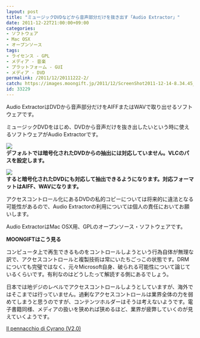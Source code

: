 ```yaml
---
layout: post
title: "ミュージックDVDなどから音声部分だけを抜き出す「Audio Extractor」"
date: 2011-12-22T21:00:00+09:00
categories:
- ソフトウェア
- Mac OSX
- オープンソース
tags: 
- ライセンス - GPL
- メディア - 音楽
- プラットフォーム - GUI
- メディア - DVD
permalink: /2011/12/20111222-2/
catch: https://images.moongift.jp/2011/12/ScreenShot2011-12-14-8.34.45_thumb.png
id: 33229
---
```

Audio ExtractorはDVDから音声部分だけをAIFFまたはWAVで取り出せるソフトウェアです。

  

ミュージックDVDをはじめ、DVDから音声だけを抜き出したいという時に使えるソフトウェアがAudio Extractorです。

  

[![](https://images.moongift.jp/2011/12/ScreenShot2011-12-14-8.33.20_thumb.png)](https://images.moongift.jp/2011/12/ff8a2b749c8805db22ee9f917202832b.png)  
**デフォルトでは暗号化されたDVDからの抽出には対応していません。VLCのパスを設定します。**

  

[![](https://images.moongift.jp/2011/12/ScreenShot2011-12-14-8.34.45_thumb.png)](https://images.moongift.jp/2011/12/d018c9e3f43a973944d4d726617b4404.png)  
**すると暗号化されたDVDにも対応して抽出できるようになります。対応フォーマットはAIFF、WAVになります。**

  

アクセスコントロール化にあるDVDの私的コピーについては将来的に違法となる可能性があるので、Audio Extractorの利用については個人の責任においてお願いします。

  
<!--more-->  

Audio ExtractorはMac OSX用、GPLのオープンソース・ソフトウェアです。

  
  
  

**MOONGIFTはこう見る**

  

コンピュータ上で再生できるものをコントロールしようという行為自体が無理な訳で、アクセスコントロールと複製技術は常にいたちごっこの状態です。DRMについても完璧ではなく、元々Microsoft自身、破られる可能性について論じているくらいです。有利なのはどうしたって解読する側にあるでしょう。

  

日本では地デジのレベルでアクセスコントロールしようとしていますが、海外ではそこまでは行っていません。過剰なアクセスコントロールは業界全体の力を弱めてしまうと思うのですが、コンテンツホルダーはそうは考えないようです。電子書籍同様、メディアの扱いを狭めれば狭めるほど、業界が疲弊していくのが見えていくようです。

  

[Il pennacchio di Cyrano (V2.0)](http://homepage.mac.com/andreaepicoco/software.html)

